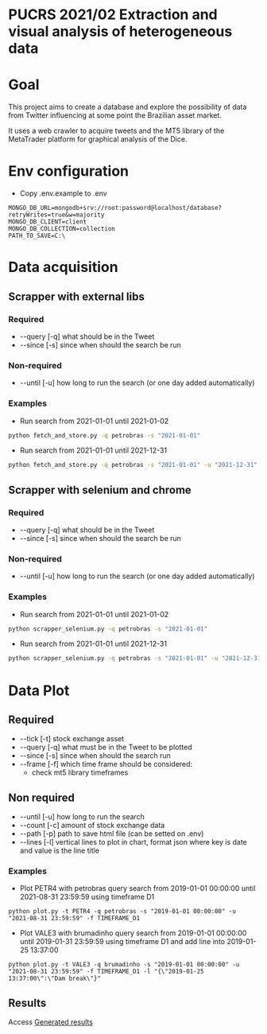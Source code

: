 # PUCRS 2021/02 Extraction and visual analysis of heterogeneous data

# Goal

This project aims to create a database and explore the possibility of data from Twitter influencing at some point the
Brazilian asset market.

It uses a web crawler to acquire tweets and the MT5 library of the MetaTrader platform for graphical analysis of the
Dice.

# Env configuration
- Copy .env.example to .env
```dotenv
MONGO_DB_URL=mongodb+srv://root:password@localhost/database?retryWrites=true&w=majority
MONGO_DB_CLIENT=client
MONGO_DB_COLLECTION=collection
PATH_TO_SAVE=C:\
```

# Data acquisition
## Scrapper with external libs

### Required 
- --query [-q] what should be in the Tweet
- --since [-s] since when should the search be run

### Non-required 
- --until [-u] how long to run the search (or one day added automatically)

### Examples
- Run search from 2021-01-01 until 2021-01-02
```bash
python fetch_and_store.py -q petrobras -s "2021-01-01"
```

- Run search from 2021-01-01 until 2021-12-31
```bash
python fetch_and_store.py -q petrobras -s "2021-01-01" -u "2021-12-31"
```

## Scrapper with selenium and chrome
### Required 
- --query [-q] what should be in the Tweet
- --since [-s] since when should the search be run

### Non-required 
- --until [-u] how long to run the search (or one day added automatically)

### Examples
- Run search from 2021-01-01 until 2021-01-02
```bash
python scrapper_selenium.py -q petrobras -s "2021-01-01"
```

- Run search from 2021-01-01 until 2021-12-31
```bash
python scrapper_selenium.py -q petrobras -s "2021-01-01" -u "2021-12-31"
```

# Data Plot
## Required
- --tick [-t] stock exchange asset
- --query [-q] what must be in the Tweet to be plotted
- --since [-s] since when should the search run
- --frame [-f] which time frame should be considered:
    - check mt5 library timeframes

## Non required
- --until [-u] how long to run the search
- --count [-c] amount of stock exchange data
- --path [-p] path to save html file (can be setted on .env)
- --lines [-l] vertical lines to plot in chart, format json where key is date and value is the line title

### Examples

- Plot PETR4 with petrobras query search from 2019-01-01 00:00:00 until 2021-08-31 23:59:59 using timeframe D1
```
python plot.py -t PETR4 -q petrobras -s "2019-01-01 00:00:00" -u "2021-08-31 23:59:59" -f TIMEFRAME_D1
```

- Plot VALE3 with brumadinho query search from 2019-01-01 00:00:00 until 2019-01-31 23:59:59 using timeframe D1 and add line into 2019-01-25 13:37:00
```
python plot.py -t VALE3 -q brumadinho -s "2019-01-01 00:00:00" -u "2021-08-31 23:59:59" -f TIMEFRAME_D1 -l "{\"2019-01-25 13:37:00\":\"Dam break\"}"
```

## Results
Access [Generated results](https://guifabrin.github.io/pucrs_2021_02_extracao_e_analise_visual_de_dados_heterogeneos/)